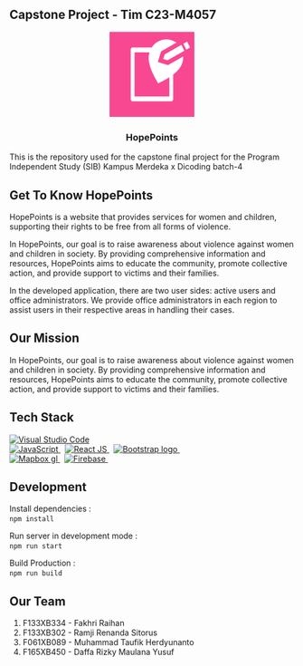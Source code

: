 ## Capstone Project - Tim C23-M4057

<p align="center">
  <img src="src/assets/logo.png" alt="LogoHopePoints" width="150" height="150">
  <h3 align="center">HopePoints</h3>
</p>

This is the repository used for the capstone final project for the Program Independent Study (SIB) Kampus Merdeka x Dicoding batch-4

## Get To Know HopePoints

HopePoints is a website that provides services for women and children, supporting their rights to be free from all forms of violence.

In HopePoints, our goal is to raise awareness about violence against women and children in society. By providing comprehensive information and resources, HopePoints aims to educate the community, promote collective action, and provide support to victims and their families.

In the developed application, there are two user sides: active users and office administrators. We provide office administrators in each region to assist users in their respective areas in handling their cases.

## Our Mission

In HopePoints, our goal is to raise awareness about violence against women and children in society. By providing comprehensive information and resources, HopePoints aims to educate the community, promote collective action, and provide support to victims and their families.

## Tech Stack

<a href="https://code.visualstudio.com/">
 <img src="https://user-images.githubusercontent.com/99185119/167304873-932c06c8-6fa6-49ba-b0ec-fdc4c30cbfd9.svg" alt="Visual Studio Code" width="60" height="70">
  <br>

 <a href="https://www.javascript.com/">
    <img src="https://cdn.freebiesupply.com/logos/thumbs/1x/javascript-logo.png" alt="JavaScript" height="70">
  </a>&nbsp
  <a href="https://reactjs.org/">
    <img src="https://cdn.freebiesupply.com/logos/large/2x/react-1-logo-png-transparent.png" alt="React JS" height="70">
  </a>&nbsp
  <a href="https://v5.getbootstrap.com/">
    <img src="https://v5.getbootstrap.com/docs/5.0/assets/brand/bootstrap-logo-shadow.png" alt="Bootstrap logo" height="70">
  </a>&nbsp
<br>
  
  <a href="https://www.javascript.com/">
    <img src="https://assets.website-files.com/5d3ef00c73102c436bc83996/5d3ef00c73102c1f23c83a2a_logo-reversed.png" alt="Mapbox gl"height="70">
  </a>&nbsp
  <a href="https://firebase.google.com/?hl=id">
  <img src="https://firebase.google.com/downloads/brand-guidelines/SVG/logo-built_white.svg" alt="Firebase" height="70">
  </a>&nbsp

## Development

Install dependencies : <br>
`npm install`

Run server in development mode : <br>
`npm run start`

Build Production : <br>
`npm run build`

## Our Team

1. F133XB334 - Fakhri Raihan
2. F133XB302 - Ramji Renanda Sitorus
3. F061XB089 - Muhammad Taufik Herdyunanto
4. F165XB450 - Daffa Rizky Maulana Yusuf
